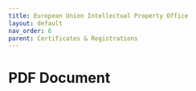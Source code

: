 ```yaml
---
title: European Union Intellectual Property Office
layout: default
nav_order: 6
parent: Certificates & Registrations
---
```


# PDF Document

<object data="/EUIPO.pdf" width="100%" height="600px" type="application/pdf">
</object>
